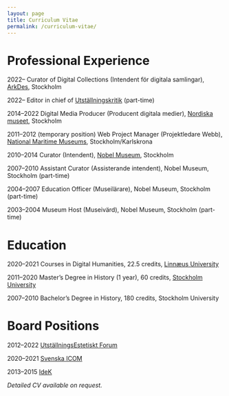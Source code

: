 ```yaml
---
layout: page
title: Curriculum Vitae
permalink: /curriculum-vitae/
---
```


# Professional Experience

2022– Curator of Digital Collections (Intendent för digitala samlingar), [ArkDes](https://arkdes.se), Stockholm

2022– Editor in chief of [Utställningskritik](https://www.utstallningskritik.se/) (part-time)

2014–2022
Digital Media Producer (Producent digitala medier), [Nordiska museet](http://www.nordiskamuseet.se/), Stockholm

2011–2012 (temporary position)
Web Project Manager (Projektledare Webb), [National Maritime Museums](http://www.maritima.se/en/), Stockholm/Karlskrona

2010–2014
Curator (Intendent), [Nobel Museum](http://www.nobelmuseum.se/), Stockholm

2007–2010
Assistant Curator (Assisterande intendent), Nobel Museum, Stockholm (part-time)

2004–2007
Education Officer (Museilärare), Nobel Museum, Stockholm (part-time)

2003–2004
Museum Host (Museivärd), Nobel Museum, Stockholm (part-time)

# Education

2020–2021
Courses in Digital Humanities, 22.5 credits, [Linnæus University](https://lnu.se/en/research/searchresearch/digital-humanities/)

2011–2020
Master’s Degree in History (1 year), 60 credits, [Stockholm University](http://www.historia.su.se/english/)

2007–2010
Bachelor’s Degree in History, 180 credits, Stockholm University

# Board Positions

2012–2022 [UtställningsEstetiskt Forum](https://utstallningskritik.se)

2020–2021 [Svenska ICOM](http://icomsweden.se)

2013–2015 [IdeK](https://www.idek.se)

*Detailed CV available on request.*
